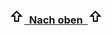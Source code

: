 <!-- TODO: Translate from German to Français -->

<h3 align="center"><img src="../Pictures/Pfeiloben.png" width="24" height="24"><a href="#top">&nbsp;&nbsp;Nach oben&nbsp;&nbsp;</a><img src="../Pictures/Pfeiloben.png" width="24" height="24"></h3>
